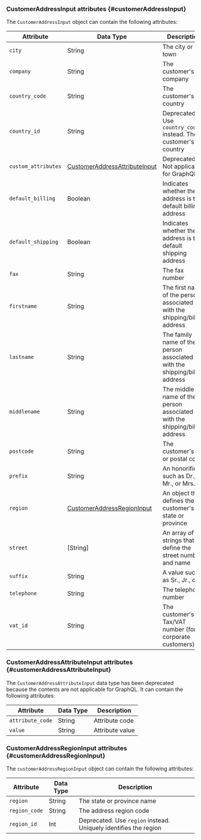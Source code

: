 ### CustomerAddressInput attributes {#customerAddressInput}

The `CustomerAddressInput` object can contain the following attributes:

Attribute |  Data Type | Description
--- | --- | ---
`city` | String | The city or town
`company` | String | The customer's company
`country_code` | String | The customer's country
`country_id` | String | Deprecated. Use `country_code` instead. The customer's country
`custom_attributes` | [CustomerAddressAttributeInput](#customerAddressAttributeInput) | Deprecated. Not applicable for GraphQL
`default_billing` | Boolean | Indicates whether the address is the default billing address
`default_shipping` | Boolean | Indicates whether the address is the default shipping address
`fax` | String | The fax number
`firstname` | String | The first name of the person associated with the shipping/billing address
`lastname` | String | The family name of the person associated with the shipping/billing address
`middlename` | String | The middle name of the person associated with the shipping/billing address
`postcode` | String | The customer's ZIP or postal code
`prefix` | String | An honorific, such as Dr., Mr., or Mrs.
`region` | [CustomerAddressRegionInput](#customerAddressRegionInput) | An object that defines the customer's state or province
`street` | [String] | An array of strings that define the street number and name
`suffix` | String | A value such as Sr., Jr., or III
`telephone` | String | The telephone number
`vat_id` | String | The customer's Tax/VAT number (for corporate customers)

### CustomerAddressAttributeInput attributes {#customerAddressAttributeInput}

The `CustomerAddressAttributeInput` data type has been deprecated because the contents are not applicable for GraphQL. It can contain the following attributes:

Attribute |  Data Type | Description
--- | --- | ---
`attribute_code` | String | Attribute code
`value` | String | Attribute value

### CustomerAddressRegionInput attributes {#customerAddressRegionInput}

The `customerAddressRegionInput` object can contain the following attributes:

Attribute |  Data Type | Description
--- | --- | ---
`region` | String | The state or province name
`region_code` | String | The address region code
`region_id` | Int | Deprecated. Use `region` instead. Uniquely identifies the region
